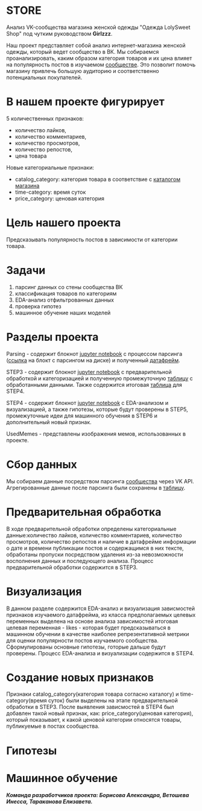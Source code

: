 # STORE
Анализ VK-сообщества магазина женской одежды "Одежда LolySweet Shop" под чутким руководством **Girlzzz**.

Наш проект представляет собой анализ интернет-магазина женской одежды, который ведет сообщество в ВК. Мы собираемся проанализировать, каким образом категория товаров и их цена влияет на популярность постов в изучаемом [сообществе](https://vk.com/shoopplk). Это позволит помочь магазину привлечь большую аудиторию и соответственно потенциальных покупателей.

# В нашем проекте фигурирует 
5 количественных признаков: 
- количество лайков, 
- количество комментариев, 
- количество просмотров, 
- количество репостов, 
- цена товара
  
Новые категориальные признаки:
- catalog_category: категория товара в соответствие с [каталогом магазина](https://vk.com/albums-59803960)
- time-category: время суток
- price_category: ценовая категория
 
# Цель нашего проекта
Предсказывать популярность постов в зависимости от категории товара.

# Задачи
1) парсинг данных со стены сообщества ВК
2) классификация товаров по категориям
3) EDA-анализ отфильтрованных данных
4) проверка гипотез
5) машинное обучение наших моделей

# Разделы проекта 

Parsing - содержит блокнот [jupyter notebook](https://github.com/ElizavetaTarTar/STORE-/blob/main/Parcing/Parsing.ipynb) с процессом парсинга ([ссылка](https://colab.research.google.com/drive/1gtcblt2aLZy7MhAiP5OxEU4wjEGso3B1?usp=sharing) на блокт с парсингом на диске) и полученный [датафрейм](https://github.com/ElizavetaTarTar/STORE-/blob/main/Parcing/Dataframe_Girlzzz.csv).

STEP3 - содержит блокнот [jupyter notebook](https://github.com/ElizavetaTarTar/STORE-/blob/main/STEP3/STEP3.ipynb) c предварительной обработкой и категоризацией и полученную промежуточную [таблицу](https://github.com/ElizavetaTarTar/STORE-/blob/main/STEP3/Step3%20(3)) с обработанными данными. Также содержится итоговая [таблица](https://github.com/ElizavetaTarTar/STORE-/blob/main/STEP3/category1.csv) для STEP4.

STEP4 - содержит блокнот [jupyter notebook](https://github.com/ElizavetaTarTar/STORE-/blob/main/STEP4/EDA-Analysis.ipynb) с EDA-анализом и визуализацией, а также гипотезы, которые будут проверены в STEP5, промежуточные идеи для машинного обучения в STEP6 и дополнительный новый признак.

UsedMemes - представлены изображения мемов, использованных в проекте.

# Сбор данных
Мы собираем данные посредством парсинга [сообщества](https://vk.com/shoopplk) через VK API. Агрегированные данные после парсинга были сохранены в [таблицу](https://github.com/ElizavetaTarTar/STORE-/blob/main/Parcing/Dataframe_Girlzzz.csv).

# Предварительная обработка
В ходе предварительной обработки определены категориальные данные:количество лайков, количество комментариев, количество просмотров, количество репостов и наличие в датафрейме информации о дате и времени публикации постов и содержащимся в них тексте, обработаны пропуски посредством удаления из-за невозможности восполнения данных и последующего анализа. Процесс предварительной обработки содержится в STEP3.

# Визуализация
В данном разделе содержится EDA-анализ и визуализация зависмостей признаков изучаемого датафрейма, из класса предполагаемых целевых переменных выделена на основе анализа зависимостей итоговая целевая переменная - likes - которая будет предсказываться в машинном обучении в качестве наиболее репрезентативной метрики для оценки популярности постов изучаемого сообщества. Сформулированы основные гипотезы, готорые дальше будут проверены. Процесс EDA-анализа и визуализации содержится в STEP4.

# Создание новых признаков
Признаки catalog_category(категория товара согласно каталогу) и time-category(время суток) были  выделены на этапе предварительной обработки в STEP3. После выявления зависмостей в STEP4 был добавлен такой новый признак, как: price_category(ценовая категория), который показывает, к какой ценовой категории относятся товары, публикуемые в постах сообщества.

# Гипотезы

# Машинное обучение

***Команда разработчиков проекта: Борисова Александра, Ветошева Инесса, Тараканова Елизавета.***

